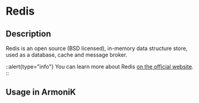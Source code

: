 # Redis

## Description

Redis is an open source (BSD licensed), in-memory data structure store, used as a database, cache and message broker.

::alert{type="info"}
You can learn more about Redis [on the official website](https://redis.io/).
::

## Usage in ArmoniK
